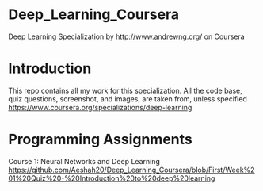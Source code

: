 # Deep_Learning_Coursera 
Deep Learning Specialization by http://www.andrewng.org/  on Coursera

# Introduction
This repo contains all my work for this specialization. All the code base, quiz questions, screenshot, and images, are taken from, unless specified https://www.coursera.org/specializations/deep-learning

# Programming Assignments 
Course 1: Neural Networks and Deep Learning 
https://github.com/Aeshah20/Deep_Learning_Coursera/blob/First/Week%201%20Quiz%20-%20Introduction%20to%20deep%20learning
